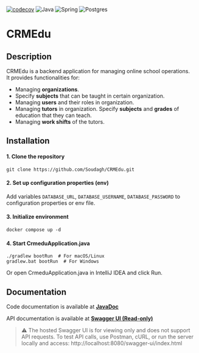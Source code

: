 [![codecov](https://codecov.io/gh/Soudagh/CRMEdu/graph/badge.svg?token=27CBSXJHDE)](https://codecov.io/gh/Soudagh/CRMEdu)
![Java](https://img.shields.io/badge/Java-ED8B00?style=flat&logo=openjdk&logoColor=white)
![Spring](https://img.shields.io/badge/Spring-6DB33F?style=flat&logo=spring&logoColor=white)
![Postgres](https://img.shields.io/badge/PostgreSQL-4169E1?style=flat&logo=postgresql&logoColor=white)
# CRMEdu

## Description
CRMEdu is a backend application for managing online school operations.  
It provides functionalities for:
- Managing **organizations**.
- Specify **subjects** that can be taught in certain organization.
- Managing **users** and their roles in organization.
- Managing **tutors** in organization. Specify **subjects** and **grades** of education that they can teach.
- Managing **work shifts** of the tutors.

## Installation
#### 1. Clone the repository
```git clone https://github.com/Soudagh/CRMEdu.git```

#### 2. Set up configuration properties (env)
Add variables `DATABASE_URL`, `DATABASE_USERNAME`, `DATABASE_PASSWORD` to configuration properties or env file.

#### 3. Initialize environment
```docker compose up -d```

#### 4. Start CrmeduApplication.java
```
./gradlew bootRun  # For macOS/Linux
gradlew.bat bootRun  # For Windows
``` 
Or open CrmeduApplication.java in IntelliJ IDEA and click Run.

## Documentation
Code documentation is available at [**JavaDoc**](https://soudagh.github.io/CRMEdu/javadoc/)

API documentation is available at [**Swagger UI (Read-only)**](https://soudagh.github.io/CRMEdu/swagger/index.html)

> ⚠️ The hosted Swagger UI is for viewing only and does not support API requests.
> To test API calls, use Postman, cURL, or run the server locally and access:
> http://localhost:8080/swagger-ui/index.html
